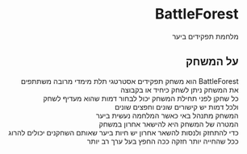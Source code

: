 <div lang="he" dir="rtl">
  
# BattleForest


מלחמת תפקידים ביער

## על המשחק
  BattleForest הוא משחק תפקידים אסטרטגי תלת מימדי מרובה משתתפים </br>
  את המשחק ניתן לשחק כיחיד או בקבוצה </br>
  כל שחקן לפני תחילת המשחק יכול לבחור דמות שהוא מעדיף לשחק</br>
  ולכל דמות יש קישורים שונים וחפצים שונים</br>
  המשחק מתנהל באי כאשר המלחמה נעשית ביער</br>
  המטרה של המשחק היא להישאר אחרון במשחק</br>
  כדי להתחזק ולנסות להשאר אחרון יש חיות ביער שאותם השחקנים יכולים להרוג</br>
  ככל שהחייה יותר חזקה ככה החפץ בעל ערך רב יותר</br>
  
</div>
